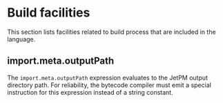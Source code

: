 # Build facilities

This section lists facilities related to build process that are included in the language.

## import.meta.outputPath

The `import.meta.outputPath` expression evaluates to the JetPM output directory path. For reliability, the bytecode compiler must emit a special instruction for this expression instead of a string constant.